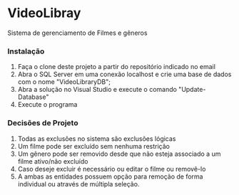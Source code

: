 VideoLibray
==============

Sistema de gerenciamento de Filmes e gêneros

### Instalação

1. Faça o clone deste projeto a partir do repositório indicado no email
2. Abra o SQL Server em uma conexão localhost e crie uma base de dados com o nome "VideoLibraryDB";
3. Abra a solução no Visual Studio e execute o comando "Update-Database"
4. Execute o programa

### Decisões de Projeto
1. Todas as exclusões no sistema são exclusões lógicas
2. Um filme pode ser excluído sem nenhuma restrição
3. Um gênero pode ser removido desde que não esteja associado a um filme ativo/não excluído
4. Caso deseje excluir é necessário ou editar o filme ou removê-lo
5. A ambas as entidades possuem opção para remoção de forma individual ou através de múltipla seleção.




